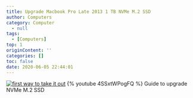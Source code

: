 ```yaml
---
title: Upgrade Macbook Pro Late 2013 1 TB NVMe M.2 SSD
author: Computers
category: Computer
  - null
tags: 
  - [Computers]
top: 1
originContent: ''
categories: []
toc: false
date: 2020-06-05 22:44:01
---
```


[![first way to take it out](https://img.youtube.com/vi/4SSxtWPogFQ/0.jpg)](https://www.youtube.com/watch?v=4SSxtWPogFQ) 
{% youtube 4SSxtWPogFQ %}
Guide to upgrade NVMe M.2 SSD